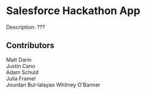 # Salesforce Hackathon App
Description: ???

## Contributors
Matt Darin  
Justin Cano  
Adam Schuld  
Julia Framel  
Jourdan Bul-lalayao
Whitney O'Banner  

